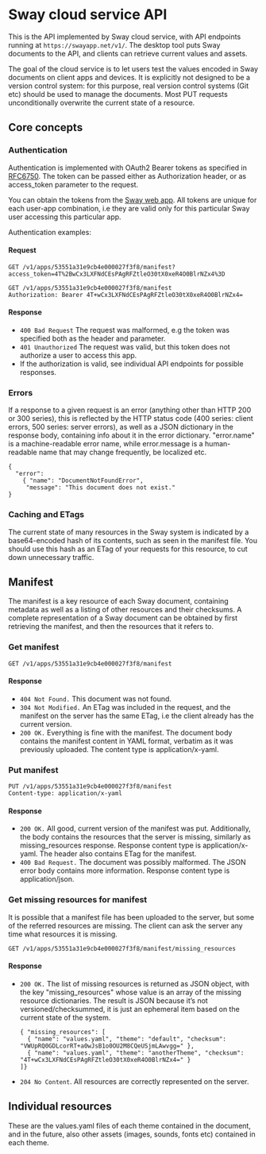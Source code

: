 # Sway cloud service API

This is the API implemented by Sway cloud service, with API endpoints running at `https://swayapp.net/v1/`. The desktop tool puts Sway documents to the API, and clients can retrieve current values and assets.

The goal of the cloud service is to let users test the values encoded in Sway documents on client apps and devices. It is explicitly not designed to be a version control system: for this purpose, real version control systems (Git etc) should be used to manage the documents. Most PUT requests unconditionally overwrite the current state of a resource.



## Core concepts

### Authentication

Authentication is implemented with OAuth2 Bearer tokens as specified in [RFC6750](http://tools.ietf.org/html/rfc6750). The token can be passed either as Authorization header, or as access_token parameter to the request.

You can obtain the tokens from the [Sway web app](https://swayapp.net/apps). All tokens are unique for each user-app combination, i.e they are valid only for this particular Sway user accessing this particular app.

Authentication examples:

#### Request

    GET /v1/apps/53551a31e9cb4e000027f3f8/manifest?access_token=4T%2BwCx3LXFNdCEsPAgRFZtleO30tX0xeR4O0BlrNZx4%3D

    GET /v1/apps/53551a31e9cb4e000027f3f8/manifest
    Authorization: Bearer 4T+wCx3LXFNdCEsPAgRFZtleO30tX0xeR4O0BlrNZx4=

#### Response

 * `400 Bad Request` The request was malformed, e.g the token was specified both as the header and parameter.
 * `401 Unauthorized` The request was valid, but this token does not authorize a user to access this app.
 * If the authorization is valid, see individual API endpoints for possible responses.



### Errors

If a response to a given request is an error (anything other than HTTP 200 or 300 series), this is reflected by the HTTP status code (400 series: client errors, 500 series: server errors), as well as a JSON dictionary in the response body, containing info about it in the error dictionary. "error.name" is a machine-readable error name, while error.message is a human-readable name that may change frequently, be localized etc.

    {
      "error":
        { "name": "DocumentNotFoundError",
         "message": "This document does not exist."
    }



### Caching and ETags

The current state of many resources in the Sway system is indicated by a base64-encoded hash of its contents, such as seen in the manifest file. You should use this hash as an ETag of your requests for this resource, to cut down unnecessary traffic.


## Manifest

The manifest is a key resource of each Sway document, containing metadata as well as a listing of other resources and their checksums. A complete representation of a Sway document can be obtained by first retrieving the manifest, and then the resources that it refers to.



### Get manifest

    GET /v1/apps/53551a31e9cb4e000027f3f8/manifest

#### Response

 * `404 Not Found.` This document was not found.
 * `304 Not Modified.` An ETag was included in the request, and the manifest on the server has the same ETag, i.e the client already has the current version.
 * `200 OK.` Everything is fine with the manifest. The document body contains the manifest content in YAML format, verbatim as it was previously uploaded. The content type is application/x-yaml.



### Put manifest

    PUT /v1/apps/53551a31e9cb4e000027f3f8/manifest
    Content-type: application/x-yaml

#### Response

 * `200 OK.` All good, current version of the manifest was put. Additionally, the body contains the resources that the server is missing, similarly as missing_resources response. Response content type is application/x-yaml. The header also contains ETag for the manifest.
 * `400 Bad Request.` The document was possibly malformed. The JSON error body contains more information. Response content type is application/json.



### Get missing resources for manifest

It is possible that a manifest file has been uploaded to the server, but some of the referred resources are missing. The client can ask the server any time what resources it is missing.

    GET /v1/apps/53551a31e9cb4e000027f3f8/manifest/missing_resources

#### Response

 * `200 OK.` The list of missing resources is returned as JSON object, with the key "missing_resources" whose value is an array of the missing resource dictionaries. The result is JSON because it’s not versioned/checksummed, it is just an ephemeral item based on the current state of the system.

    ```
    { "missing_resources": [
      { "name": "values.yaml", "theme": "default", "checksum": "VWUpRQ0GDLcorRT+a0wJsB1o0OU2M8CQeUSjmLAwvgg=" },
      { "name": "values.yaml", "theme": "anotherTheme", "checksum": "4T+wCx3LXFNdCEsPAgRFZtleO30tX0xeR4O0BlrNZx4=" }
    ]}
    ```

 * `204 No Content`. All resources are correctly represented on the server.



## Individual resources

These are the values.yaml files of each theme contained in the document, and in the future, also other assets (images, sounds, fonts etc) contained in each theme.
